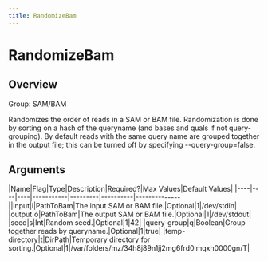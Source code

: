 ```yaml
---
title: RandomizeBam
---
```


# RandomizeBam

## Overview
Group: SAM/BAM

Randomizes the order of reads in a SAM or BAM file. Randomization is done by sorting
on a hash of the queryname (and bases and quals if not query-grouping). By default
reads with the same query name are grouped together in the output file; this can be
turned off by specifying --query-group=false.

## Arguments

|Name|Flag|Type|Description|Required?|Max Values|Default Values|
|----|----|----|-----------|---------|----------|--------------||input|i|PathToBam|The input SAM or BAM file.|Optional|1|/dev/stdin|
|output|o|PathToBam|The output SAM or BAM file.|Optional|1|/dev/stdout|
|seed|s|Int|Random seed.|Optional|1|42|
|query-group|q|Boolean|Group together reads by queryname.|Optional|1|true|
|temp-directory|t|DirPath|Temporary directory for sorting.|Optional|1|/var/folders/mz/34h8j89n1jj2mg6frd0lmqxh0000gn/T|

